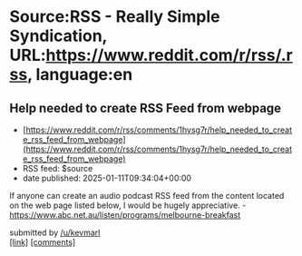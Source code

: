 # Source:RSS - Really Simple Syndication, URL:https://www.reddit.com/r/rss/.rss, language:en

## Help needed to create RSS Feed from webpage
 - [https://www.reddit.com/r/rss/comments/1hysg7r/help_needed_to_create_rss_feed_from_webpage](https://www.reddit.com/r/rss/comments/1hysg7r/help_needed_to_create_rss_feed_from_webpage)
 - RSS feed: $source
 - date published: 2025-01-11T09:34:04+00:00

<!-- SC_OFF --><div class="md"><p>If anyone can create an audio podcast RSS feed from the content located on the web page listed below, I would be hugely appreciative. - <a href="https://www.abc.net.au/listen/programs/melbourne-breakfast">https://www.abc.net.au/listen/programs/melbourne-breakfast</a></p> </div><!-- SC_ON --> &#32; submitted by &#32; <a href="https://www.reddit.com/user/kevmarl"> /u/kevmarl </a> <br/> <span><a href="https://www.reddit.com/r/rss/comments/1hysg7r/help_needed_to_create_rss_feed_from_webpage/">[link]</a></span> &#32; <span><a href="https://www.reddit.com/r/rss/comments/1hysg7r/help_needed_to_create_rss_feed_from_webpage/">[comments]</a></span>

